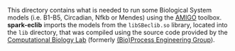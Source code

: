 This directory contains what is needed to run some Biological System models (i.e. B1-B5, Circadian, Nfkb or Mendes)
using the [AMIGO](http://gingproc.iim.csic.es/~amigo/index.html) toolbox.
**spark-eclib** imports the models from the `libSBeclib.so` library, located into the `lib` directory, 
that was compiled using the source code provided by the [Computational Biology Lab](https://www.bangalab.org)
(formerly [(Bio)Process Engineering Group](http://gingproc.iim.csic.es/)).